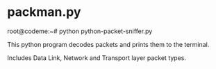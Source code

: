 # packman.py

root@codeme:~# python python-packet-sniffer.py

This python program decodes packets and prints them to the terminal.

Includes Data Link, Network and Transport layer packet types.
